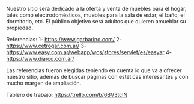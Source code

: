 Nuestro sitio será dedicado a la oferta y venta de muebles para el hogar, tales como electrodomésticos, muebles para la sala de estar, el baño, el dormitorio, etc.
El público objetivo será adultos que quieren amueblar su propiedad.

Referencias: 
 1- https://www.garbarino.com/
 2- https://www.cetrogar.com.ar/
 3- https://www.easy.com.ar/webapp/wcs/stores/servlet/es/easyar
 4- https://www.diarco.com.ar/

Las referencias fueron elegidas teniendo en cuenta lo que va a ofrecer nuestro sitio, además de buscar páginas con estéticas interesantes y con mucho margen de ampliación.

Tablero de trabajo: https://trello.com/b/6BV3tclN
